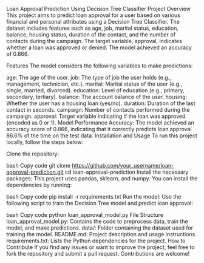 Loan Approval Prediction Using Decision Tree Classifier
Project Overview
This project aims to predict loan approval for a user based on various financial and personal attributes using a Decision Tree Classifier. The dataset includes features such as age, job, marital status, education, balance, housing status, duration of the contact, and the number of contacts during the campaign. The target variable, approval, indicates whether a loan was approved or denied. The model achieved an accuracy of 0.866.

Features
The model considers the following variables to make predictions:

age: The age of the user.
job: The type of job the user holds (e.g., management, technician, etc.).
marital: Marital status of the user (e.g., single, married, divorced).
education: Level of education (e.g., primary, secondary, tertiary).
balance: The account balance of the user.
housing: Whether the user has a housing loan (yes/no).
duration: Duration of the last contact in seconds.
campaign: Number of contacts performed during the campaign.
approval: Target variable indicating if the loan was approved (encoded as 0 or 1).
Model Performance
Accuracy: The model achieved an accuracy score of 0.866, indicating that it correctly predicts loan approval 86.6% of the time on the test data.
Installation and Usage
To run this project locally, follow the steps below:

Clone the repository:

bash
Copy code
git clone https://github.com/your_username/loan-approval-prediction.git
cd loan-approval-prediction
Install the necessary packages:
This project uses pandas, sklearn, and numpy. You can install the dependencies by running:

bash
Copy code
pip install -r requirements.txt
Run the model:
Use the following script to train the Decision Tree model and predict loan approval:

bash
Copy code
python loan_approval_model.py
File Structure
loan_approval_model.py: Contains the code to preprocess data, train the model, and make predictions.
data/: Folder containing the dataset used for training the model.
README.md: Project description and usage instructions.
requirements.txt: Lists the Python dependencies for the project.
How to Contribute
If you find any issues or want to improve the project, feel free to fork the repository and submit a pull request. Contributions are welcome!
